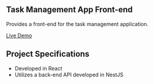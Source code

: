 ## Task Management App Front-end

Provides a front-end for the task management application.

[Live Demo](https://soonToCome.com)

## Project Specifications

- Developed in React
- Utilizes a back-end API developed in NestJS
